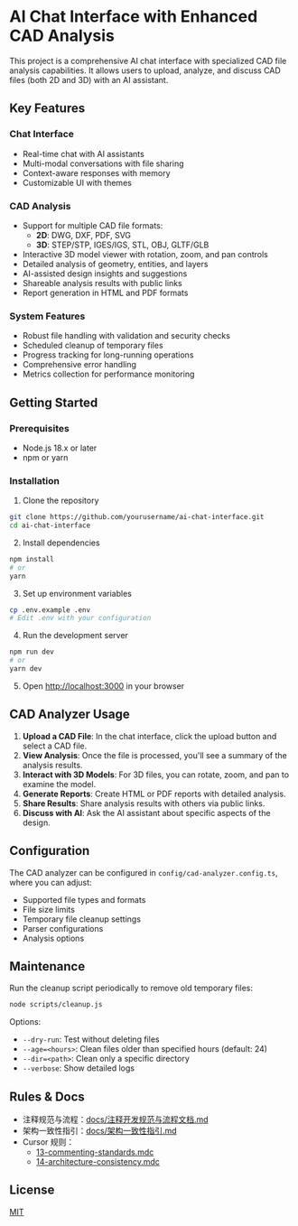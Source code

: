 # AI Chat Interface with Enhanced CAD Analysis

This project is a comprehensive AI chat interface with specialized CAD file analysis capabilities. It allows users to upload, analyze, and discuss CAD files (both 2D and 3D) with an AI assistant.

## Key Features

### Chat Interface
- Real-time chat with AI assistants
- Multi-modal conversations with file sharing
- Context-aware responses with memory
- Customizable UI with themes

### CAD Analysis
- Support for multiple CAD file formats:
  - **2D**: DWG, DXF, PDF, SVG
  - **3D**: STEP/STP, IGES/IGS, STL, OBJ, GLTF/GLB
- Interactive 3D model viewer with rotation, zoom, and pan controls
- Detailed analysis of geometry, entities, and layers
- AI-assisted design insights and suggestions
- Shareable analysis results with public links
- Report generation in HTML and PDF formats

### System Features
- Robust file handling with validation and security checks
- Scheduled cleanup of temporary files
- Progress tracking for long-running operations
- Comprehensive error handling
- Metrics collection for performance monitoring

## Getting Started

### Prerequisites
- Node.js 18.x or later
- npm or yarn

### Installation

1. Clone the repository
```bash
git clone https://github.com/yourusername/ai-chat-interface.git
cd ai-chat-interface
```

2. Install dependencies
```bash
npm install
# or
yarn
```

3. Set up environment variables
```bash
cp .env.example .env
# Edit .env with your configuration
```

4. Run the development server
```bash
npm run dev
# or
yarn dev
```

5. Open [http://localhost:3000](http://localhost:3000) in your browser

## CAD Analyzer Usage

1. **Upload a CAD File**: In the chat interface, click the upload button and select a CAD file.
2. **View Analysis**: Once the file is processed, you'll see a summary of the analysis results.
3. **Interact with 3D Models**: For 3D files, you can rotate, zoom, and pan to examine the model.
4. **Generate Reports**: Create HTML or PDF reports with detailed analysis.
5. **Share Results**: Share analysis results with others via public links.
6. **Discuss with AI**: Ask the AI assistant about specific aspects of the design.

## Configuration

The CAD analyzer can be configured in `config/cad-analyzer.config.ts`, where you can adjust:

- Supported file types and formats
- File size limits
- Temporary file cleanup settings
- Parser configurations
- Analysis options

## Maintenance

Run the cleanup script periodically to remove old temporary files:

```bash
node scripts/cleanup.js
```

Options:
- `--dry-run`: Test without deleting files
- `--age=<hours>`: Clean files older than specified hours (default: 24)
- `--dir=<path>`: Clean only a specific directory
- `--verbose`: Show detailed logs

## Rules & Docs

- 注释规范与流程：[docs/注释开发规范与流程文档.md](docs/注释开发规范与流程文档.md)
- 架构一致性指引：[docs/架构一致性指引.md](docs/架构一致性指引.md)
- Cursor 规则：
  - [13-commenting-standards.mdc](.cursor/rules/13-commenting-standards.mdc)
  - [14-architecture-consistency.mdc](.cursor/rules/14-architecture-consistency.mdc)

## License

[MIT](LICENSE) 